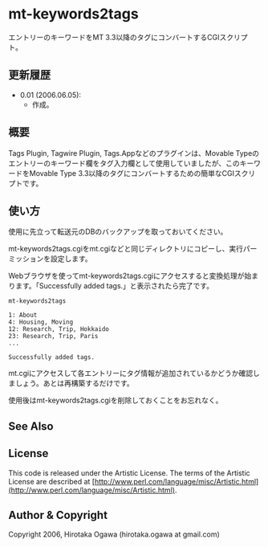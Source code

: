 # mt-keywords2tags

エントリーのキーワードをMT 3.3以降のタグにコンバートするCGIスクリプト。

## 更新履歴

 * 0.01 (2006.06.05):
   * 作成。

## 概要

Tags Plugin, Tagwire Plugin, Tags.Appなどのプラグインは、Movable Typeのエントリーのキーワード欄をタグ入力欄として使用していましたが、このキーワードをMovable Type 3.3以降のタグにコンバートするための簡単なCGIスクリプトです。

## 使い方

使用に先立って転送元のDBのバックアップを取っておいてください。

mt-keywords2tags.cgiをmt.cgiなどと同じディレクトリにコピーし、実行パーミッションを設定します。

Webブラウザを使ってmt-keywords2tags.cgiにアクセスすると変換処理が始まります。「Successfully added tags.」と表示されたら完了です。

    mt-keywords2tags
    
    1: About
    4: Housing, Moving
    12: Research, Trip, Hokkaido
    23: Research, Trip, Paris
    ...
    
    Successfully added tags.

mt.cgiにアクセスして各エントリーにタグ情報が追加されているかどうか確認しましょう。あとは再構築するだけです。

使用後はmt-keywords2tags.cgiを削除しておくことをお忘れなく。

## See Also

## License

This code is released under the Artistic License. The terms of the Artistic License are described at [http://www.perl.com/language/misc/Artistic.html](http://www.perl.com/language/misc/Artistic.html).

## Author & Copyright

Copyright 2006, Hirotaka Ogawa (hirotaka.ogawa at gmail.com)
